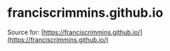 # franciscrimmins.github.io
Source for: [https://franciscrimmins.github.io/](https://franciscrimmins.github.io/)
